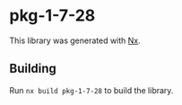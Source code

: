 # pkg-1-7-28

This library was generated with [Nx](https://nx.dev).

## Building

Run `nx build pkg-1-7-28` to build the library.
